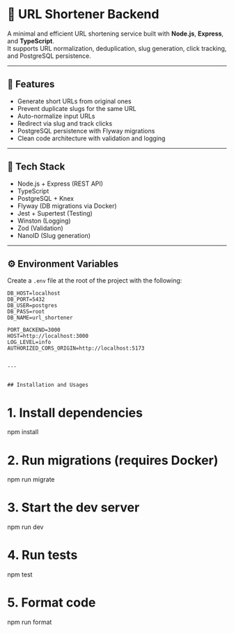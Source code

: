 # 🔗 URL Shortener Backend

A minimal and efficient URL shortening service built with **Node.js**, **Express**, and **TypeScript**.  
It supports URL normalization, deduplication, slug generation, click tracking, and PostgreSQL persistence.

---

## 🚀 Features

- Generate short URLs from original ones
- Prevent duplicate slugs for the same URL
- Auto-normalize input URLs
- Redirect via slug and track clicks
- PostgreSQL persistence with Flyway migrations
- Clean code architecture with validation and logging

---

## 🧱 Tech Stack

- Node.js + Express (REST API)
- TypeScript
- PostgreSQL + Knex
- Flyway (DB migrations via Docker)
- Jest + Supertest (Testing)
- Winston (Logging)
- Zod (Validation)
- NanoID (Slug generation)

---

## ⚙️ Environment Variables

Create a `.env` file at the root of the project with the following:

```env
DB_HOST=localhost
DB_PORT=5432
DB_USER=postgres
DB_PASS=root
DB_NAME=url_shortener

PORT_BACKEND=3000
HOST=http://localhost:3000
LOG_LEVEL=info
AUTHORIZED_CORS_ORIGIN=http://localhost:5173


---


## Installation and Usages
```

# 1. Install dependencies

npm install

# 2. Run migrations (requires Docker)

npm run migrate

# 3. Start the dev server

npm run dev

# 4. Run tests

npm test

# 5. Format code

npm run format

```

```
